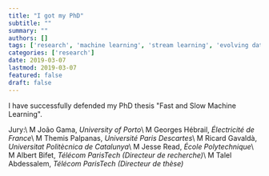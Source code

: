 ```yaml
---
title: "I got my PhD"
subtitle: ""
summary: ""
authors: []
tags: ['research', 'machine learning', 'stream learning', 'evolving data streams']
categories: ['research']
date: 2019-03-07
lastmod: 2019-03-07
featured: false
draft: false
---
```


I have successfully defended my PhD thesis "Fast and Slow Machine Learning".

Jury:\\
M João Gama, *University of Porto*\\
M Georges Hébrail, *Électricité de France*\\
M Themis Palpanas, *Université Paris Descartes*\\
M Ricard Gavaldà, *Universitat Politècnica de Catalunya*\\
M Jesse Read, *École Polytechnique*\\
M Albert Bifet, *Télécom ParisTech (Directeur de recherche)*\\
M Talel Abdessalem, *Télécom ParisTech (Directeur de thèse)*